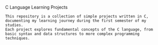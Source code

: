C Language Learning Projects

    This repository is a collection of simple projects written in C, documenting my learning journey during the first semester of my studies. 
    Each project explores fundamental concepts of the C language, from basic syntax and data structures to more complex programming techniques.
